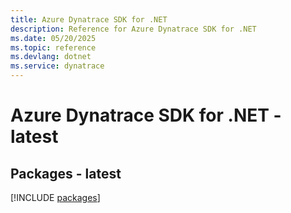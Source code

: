 ```yaml
---
title: Azure Dynatrace SDK for .NET
description: Reference for Azure Dynatrace SDK for .NET
ms.date: 05/20/2025
ms.topic: reference
ms.devlang: dotnet
ms.service: dynatrace
---
```

# Azure Dynatrace SDK for .NET - latest
## Packages - latest
[!INCLUDE [packages](dynatrace-index.md)]